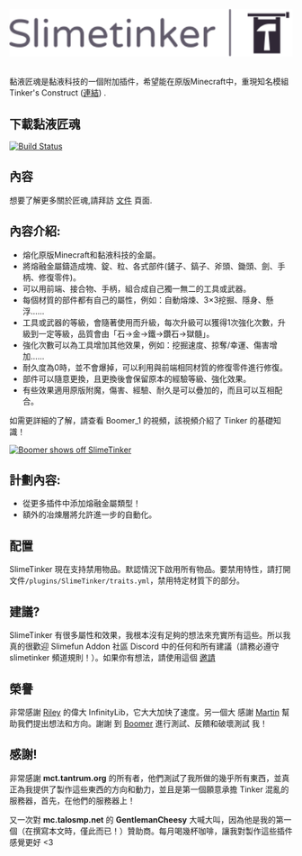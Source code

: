 <p align="center">
<img width="800" src="https://github.com/Sefiraat/SlimeTinker/blob/master/images/logo/logo.svg"><br><br>
</p>

黏液匠魂是黏液科技的一個附加插件，希望能在原版Minecraft中，重現知名模組Tinker's Construct  ([連結](https://www.curseforge.com/minecraft/mc-mods/tinkers-construct)) .

## 下載黏液匠魂

[![Build Status](https://thebusybiscuit.github.io/builds/Sefiraat/SlimeTinker/master/badge.svg)](https://thebusybiscuit.github.io/builds/Sefiraat/SlimeTinker/master)

## 內容

想要了解更多關於匠魂,請拜訪 <a href="https://sefiraat.gitbook.io/docs/slimetinker/basics">文件</a> 頁面.

## 內容介紹:

* 熔化原版Minecraft和黏液科技的金屬。
* 將熔融金屬鑄造成塊、錠、粒、各式部件(鏟子、鎬子、斧頭、鋤頭、劍、手柄、修復零件)。
* 可以用前端、接合物、手柄，組合成自己獨一無二的工具或武器。
* 每個材質的部件都有自己的屬性，例如：自動熔煉、3×3挖掘、隱身、懸浮......
* 工具或武器的等級，會隨著使用而升級，每次升級可以獲得1次強化次數，升級到一定等級，品質會由「石→金→鐵→鑽石→獄髓」。
* 強化次數可以為工具增加其他效果，例如：挖掘速度、掠奪/幸運、傷害增加......
* 耐久度為0時，並不會爆掉，可以利用與前端相同材質的修復零件進行修復。
* 部件可以隨意更換，且更換後會保留原本的經驗等級、強化效果。
* 有些效果適用原版附魔，傷害、經驗、耐久是可以疊加的，而且可以互相配合。

如需更詳細的了解，請查看 Boomer_1 的視頻，該視頻介紹了 Tinker 的基礎知識！

[![Boomer shows off SlimeTinker](https://res.cloudinary.com/marcomontalbano/image/upload/v1626509062/video_to_markdown/images/youtube--gAUoxj-h26s-c05b58ac6eb4c4700831b2b3070cd403.jpg)](https://youtu.be/gAUoxj-h26s "Boomer shows off SlimeTinker")

## 計劃內容:

* 從更多插件中添加熔融金屬類型！
* 額外的冶煉層將允許進一步的自動化。

## 配置

SlimeTinker 現在支持禁用物品。默認情況下啟用所有物品。要禁用特性，請打開文件`/plugins/SlimeTinker/traits.yml`，禁用特定材質下的部分。
## 建議?

SlimeTinker 有很多屬性和效果，我根本沒有足夠的想法來充實所有這些。所以我
真的很歡迎 Slimefun Addon 社區 Discord 中的任何和所有建議（請務必遵守
slimetinker 頻道規則！）。如果你有想法，請使用這個 [邀請](https://discord.gg/J4KurMDCKU)

## 榮譽

非常感謝 [Riley](https://github.com/Mooy1) 的偉大 InfinityLib，它大大加快了速度。另一個大
感謝 [Martin](https://github.com/martinbrom) 幫助我們提出想法和方向。謝謝
到 [Boomer](https://www.youtube.com/channel/UC2ZmER18YBRYube-62-JVpA) 進行測試、反饋和破壞測試
我！


## 感謝!

非常感謝 **mct.tantrum.org** 的所有者，他們測試了我所做的幾乎所有東西，並真正為我提供了製作這些東西的方向和動力，並且是第一個願意承擔 Tinker 混亂的服務器，首先，在他們的服務器上！

又一次對 **mc.talosmp.net** 的 **GentlemanCheesy** 大喊大叫，因為他是我的第一個（在撰寫本文時，僅此而已！）贊助商。每月喝幾杯咖啡，讓我對製作這些插件感覺更好 <3
